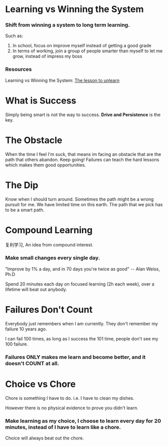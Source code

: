 # Learning vs Winning the System

### Shift from winning a system to long term learning. 

Such as:

1. In school, focus on improve myself instead of getting a good grade
2. In terms of working, join a group of people smarter than myself to let me grow, instead of impress my boss

### Resources

Learning vs Winning the System: [The lesson to unlearn](http://paulgraham.com/lesson.html)

# What is Success

Simply being smart is not the way to success. **Drive and Persistence** is the key.

# The Obstacle

When the time I feel I'm suck, that means im facing an obstacle that are the path that others abandon. Keep going! Failures can teach the hard lessons which makes them good opportunities.

# The Dip

Know when I should turn around. Sometimes the path might be a wrong pursuit for me. We have limited time on this earth. The path that we pick has to be a smart path.

# Compound Learning

复利学习, An idea from compound interest.

### Make small changes every single day.

"Improve by 1% a day, and in 70 days you're twice as good" -- Alan Weiss, Ph.D

Spend 20 minutes each day on focused learning (2h each week), over a lifetime will beat out anybody.

# Failures Don't Count

Everybody just remembers when I am currently. They don't remember my failure 10 years ago.

I can fail 100 times, as long as I success the 101 time, people don't see my 100 failure.

### Failures ONLY makes me learn and become better, and it doesn't COUNT at all.

# Choice vs Chore

Chore is something I have to do. i.e. I have to clean my dishes.

However there is no physical evidence to prove you didn't learn. 

### Make learning as my choice, I choose to learn every day for 20 minutes, instead of I have to learn like a chore.

Choice will always beat out the chore.

